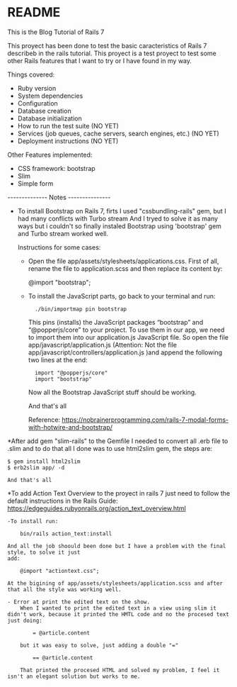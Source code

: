 # README
This is the Blog Tutorial of Rails 7

This proyect has been done to test the basic caracteristics of Rails 7 describeb in the rails tutorial. 
This proyect is a test proyect to test some other Rails features that I want to try or I have found in my way.


Things covered:
* Ruby version
* System dependencies
* Configuration
* Database creation
* Database initialization
* How to run the test suite     (NO YET)
* Services (job queues, cache servers, search engines, etc.)    (NO YET)
* Deployment instructions   (NO YET)

Other Features implemented:
* CSS framework: bootstrap 
* Slim
* Simple form




-------------- Notes ---------------
* To install Bootstrap on Rails 7, firts I used "cssbundling-rails" gem, but I had many conflicts with Turbo stream And I tryed to solve it as many ways but i couldn't so finally instaled Bootstrap using  'bootstrap' gem and Turbo stream worked well.

    Instructions for some cases:
    - Open the file app/assets/stylesheets/applications.css. First of all, rename the file to application.scss and then replace its content by:

        @import "bootstrap";

    - To install the JavaScript parts, go back to your terminal and run:

            ./bin/importmap pin bootstrap
    
        This pins (installs) the JavaScript packages “bootstrap” and “@popperjs/core” to your project. To use them in our app, we need to import them into our application.js JavaScript file. So open the file app/javascript/application.js  (Attention: Not the file app/javascript/controllers/application.js )and append the following two lines at the end:

            import "@popperjs/core"
            import "bootstrap"

        Now all the Bootstrap JavaScript stuff should be working. 

        And that's all

        Reference: https://nobrainerprogramming.com/rails-7-modal-forms-with-hotwire-and-bootstrap/

*After add gem "slim-rails" to the Gemfile I needed to convert all .erb file to .slim and to do that
all I done was to use html2slim gem, the steps are:

    $ gem install html2slim
    $ erb2slim app/ -d

    And that's all

*To add Action Text Overview to the proyect in rails 7 just need to follow the default instructions
in the Rails Guide: https://edgeguides.rubyonrails.org/action_text_overview.html

    -To install run:

        bin/rails action_text:install

    And all the job shoould been done but I have a problem with the final style, to solve it just
    add:

        @import "actiontext.css";

    At the bigining of app/assets/stylesheets/application.scss and after that all the style was working well.

    - Error at print the edited text on the show.
        When I wanted to print the edited text in a view using slim it didn't work, because it printed the HMTL code and no the procesed text just doing:
            
            = @article.content

        but it was easy to solve, just adding a double "="

            == @article.content

        That printed the procesed HTML and solved my problem, I feel it isn't an elegant solution but works to me.
